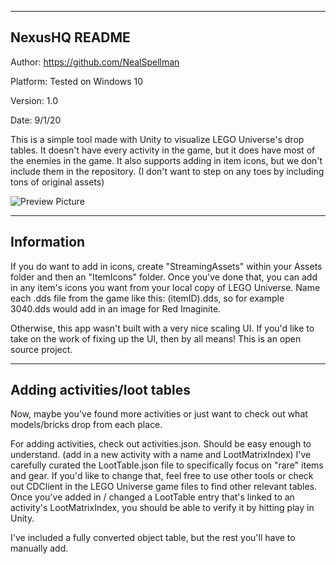 ------------------------------------------------------------------------
NexusHQ README
------------------------------------------------------------------------
Author: https://github.com/NealSpellman

Platform: Tested on Windows 10

Version: 1.0

Date: 9/1/20

This is a simple tool made with Unity to visualize LEGO Universe's drop tables.
It doesn't have every activity in the game, but it does have most of the enemies in the game.
It also supports adding in item icons, but we don't include them in the repository.
(I don't want to step on any toes by including tons of original assets)

![Preview Picture](https://i.imgur.com/96IVgPB.png)

------------------------------------------------------------------------
Information
------------------------------------------------------------------------
If you do want to add in icons, create "StreamingAssets" within your Assets folder and then an "ItemIcons" folder.
Once you've done that, you can add in any item's icons you want from your local copy of LEGO Universe.
Name each .dds file from the game like this: (itemID).dds, so for example 3040.dds would add in an image for Red Imaginite.

Otherwise, this app wasn't built with a very nice scaling UI.
If you'd like to take on the work of fixing up the UI, then by all means! This is an open source project.

------------------------------------------------------------------------
Adding activities/loot tables
------------------------------------------------------------------------
Now, maybe you've found more activities or just want to check out what models/bricks drop from each place.

For adding activities, check out activities.json. Should be easy enough to understand. (add in a new activity with a name and LootMatrixIndex)
I've carefully curated the LootTable.json file to specifically focus on "rare" items and gear.
If you'd like to change that, feel free to use other tools or check out CDClient in the LEGO Universe game files to find other relevant tables.
Once you've added in / changed a LootTable entry that's linked to an activity's LootMatrixIndex, you should be able to verify it by hitting play in Unity.

I've included a fully converted object table, but the rest you'll have to manually add.
